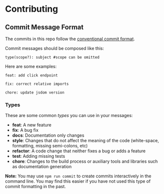 # Contributing

## Commit Message Format

The commits in this repo follow the [conventional commit format](https://www.conventionalcommits.org/en/v1.0.0/).

Commit messages should be composed like this:

`type(scope?): subject #scope can be omitted`

Here are some examples:

`feat: add click endpoint`

`fix: correct relative imports`

`chore: update jsdom version`

### Types

These are some common _types_ you can use in your messages:

- **feat**: A new feature
- **fix**: A bug fix
- **docs**: Documentation only changes
- **style**: Changes that do not affect the meaning of the code (white-space, formatting, missing
  semi-colons, etc)
- **refactor**: A code change that neither fixes a bug or adds a feature
- **test**: Adding missing tests
- **chore**: Changes to the build process or auxiliary tools and libraries such as documentation
  generation

**Note:** You may use `npm run commit` to create commits interactively in the command line. You may find this easier if you have not used this type of commit formatting in the past.
